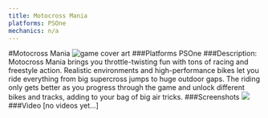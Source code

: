 ```yaml
---
title: Motocross Mania
platforms: PSOne
mechanics: n/a
---
```

#Motocross Mania
![game cover art](//images.igdb.com/igdb/image/upload/t_cover_big/sr4sbgcya9qx9qkz2xhf.jpg "Logo Title Text 1")
###Platforms
PSOne
###Description:
Motocross Mania brings you throttle-twisting fun with tons of racing and freestyle action. Realistic environments and high-performance bikes let you ride everything from big supercross jumps to huge outdoor gaps. The riding only gets better as you progress through the game and unlock different bikes and tracks, adding to your bag of big air tricks.
###Screenshots
<a target="_blank" href="//images.igdb.com/igdb/image/upload/t_cover_big/pfu42cgt2uzlkohd7kuv.jpg"><img src="//images.igdb.com/igdb/image/upload/t_thumb/pfu42cgt2uzlkohd7kuv.jpg"/></a>
###Video
[no videos yet...]
